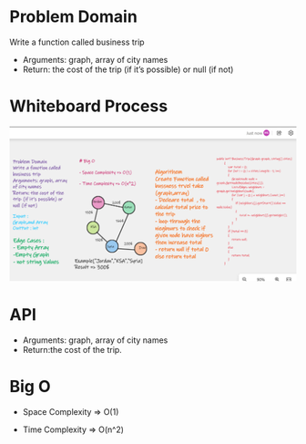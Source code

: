 ﻿# Problem Domain

Write a function called business trip
- Arguments: graph, array of city names
- Return: the cost of the trip (if it’s possible) or null (if not)

#  Whiteboard Process

![](../../img/Trip.png)

# API


- Arguments: graph, array of city names
- Return:the cost of the trip.


# Big O

- Space Complexity => O(1)

- Time Complexity => O(n^2)
